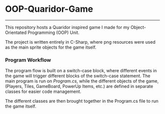 # OOP-Quaridor-Game
---
This repository hosts a Quaridor inspired game I made for my Object-Orientated Programming (OOP) Unit.

The project is written entirely in C-Sharp, where png resources were used as the main sprite objects for the game itself.

### Program Workflow
The program flow is built on a switch-case block, where different events in the game will trigger different blocks of the switch-case statement.
The main program is run on _Program.cs_, while the different objects of the game, (Players, Tiles, GameBoard, PowerUp Items, etc.) are defined in separate classes
for easier code management. 

The different classes are then brought together in the Program.cs file to run the game itself.